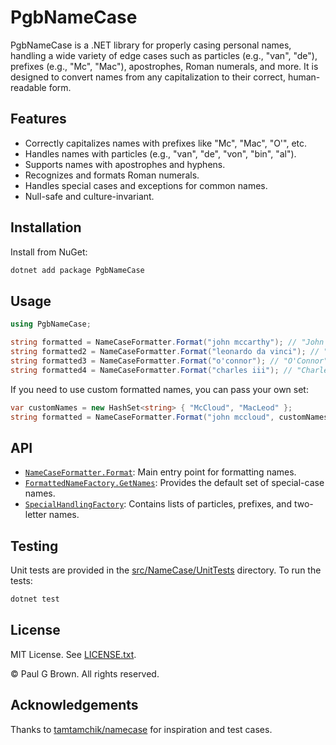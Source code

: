 # PgbNameCase

PgbNameCase is a .NET library for properly casing personal names, handling a wide variety of edge cases such as particles (e.g., "van", "de"), prefixes (e.g., "Mc", "Mac"), apostrophes, Roman numerals, and more. It is designed to convert names from any capitalization to their correct, human-readable form.

## Features

- Correctly capitalizes names with prefixes like "Mc", "Mac", "O'", etc.
- Handles names with particles (e.g., "van", "de", "von", "bin", "al").
- Supports names with apostrophes and hyphens.
- Recognizes and formats Roman numerals.
- Handles special cases and exceptions for common names.
- Null-safe and culture-invariant.

## Installation

Install from NuGet:

```sh
dotnet add package PgbNameCase
```

## Usage

```csharp
using PgbNameCase;

string formatted = NameCaseFormatter.Format("john mccarthy"); // "John McCarthy"
string formatted2 = NameCaseFormatter.Format("leonardo da vinci"); // "Leonardo da Vinci"
string formatted3 = NameCaseFormatter.Format("o'connor"); // "O'Connor"
string formatted4 = NameCaseFormatter.Format("charles iii"); // "Charles III"
```

If you need to use custom formatted names, you can pass your own set:

```csharp
var customNames = new HashSet<string> { "McCloud", "MacLeod" };
string formatted = NameCaseFormatter.Format("john mccloud", customNames); // "John McCloud"
```

## API

- [`NameCaseFormatter.Format`](src/NameCase/NameCase/NameCaseFormatter.cs): Main entry point for formatting names.
- [`FormattedNameFactory.GetNames`](src/NameCase/NameCase/FormattedNameFactory.cs): Provides the default set of special-case names.
- [`SpecialHandlingFactory`](src/NameCase/NameCase/SpecialHandlingFactory.cs): Contains lists of particles, prefixes, and two-letter names.

## Testing

Unit tests are provided in the [src/NameCase/UnitTests](src/NameCase/UnitTests) directory. To run the tests:

```sh
dotnet test
```

## License

MIT License. See [LICENSE.txt](LICENSE.txt).

&copy; Paul G Brown. All rights reserved.

## Acknowledgements

Thanks to [tamtamchik/namecase](https://github.com/tamtamchik/namecase) for inspiration and test cases.


